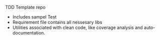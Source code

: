 TDD Template repo 
- Includes sampel Test
- Requirement file contains all nessesary libs
- Utilities associated with clean code, like coverage analysis and auto-documentation. 